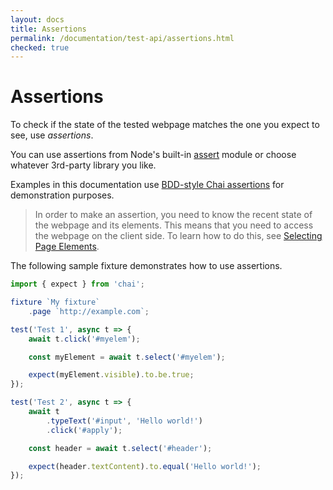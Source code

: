 ```yaml
---
layout: docs
title: Assertions
permalink: /documentation/test-api/assertions.html
checked: true
---
```

# Assertions

To check if the state of the tested webpage matches the one you expect to see, use *assertions*.

You can use assertions from Node's built-in [assert](https://nodejs.org/api/assert.html) module or choose whatever 3rd-party library you like.

Examples in this documentation use [BDD-style Chai assertions](http://chaijs.com/api/bdd/) for demonstration purposes.

> In order to make an assertion, you need to know the recent state of the webpage and its elements.
> This means that you need to access the webpage on the client side. To learn how to do this,
> see [Selecting Page Elements](selecting-page-elements/index.md).

The following sample fixture demonstrates how to use assertions.

```js
import { expect } from 'chai';

fixture `My fixture`
    .page `http://example.com`;

test('Test 1', async t => {
    await t.click('#myelem');

    const myElement = await t.select('#myelem');

    expect(myElement.visible).to.be.true;
});

test('Test 2', async t => {
    await t
        .typeText('#input', 'Hello world!')
        .click('#apply');

    const header = await t.select('#header');

    expect(header.textContent).to.equal('Hello world!');
});
```
